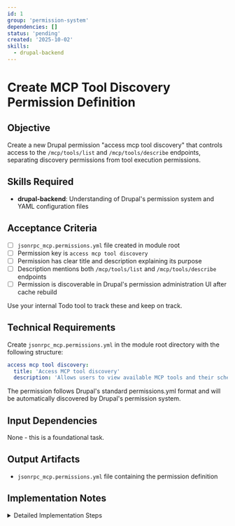 ```yaml
---
id: 1
group: 'permission-system'
dependencies: []
status: 'pending'
created: '2025-10-02'
skills:
  - drupal-backend
---
```


# Create MCP Tool Discovery Permission Definition

## Objective

Create a new Drupal permission "access mcp tool discovery" that controls access to the `/mcp/tools/list` and `/mcp/tools/describe` endpoints, separating discovery permissions from tool execution permissions.

## Skills Required

- **drupal-backend**: Understanding of Drupal's permission system and YAML configuration files

## Acceptance Criteria

- [ ] `jsonrpc_mcp.permissions.yml` file created in module root
- [ ] Permission key is `access mcp tool discovery`
- [ ] Permission has clear title and description explaining its purpose
- [ ] Description mentions both `/mcp/tools/list` and `/mcp/tools/describe` endpoints
- [ ] Permission is discoverable in Drupal's permission administration UI after cache rebuild

Use your internal Todo tool to track these and keep on track.

## Technical Requirements

Create `jsonrpc_mcp.permissions.yml` in the module root directory with the following structure:

```yaml
access mcp tool discovery:
  title: 'Access MCP tool discovery'
  description: 'Allows users to view available MCP tools and their schemas via /mcp/tools/list and /mcp/tools/describe endpoints.'
```

The permission follows Drupal's standard permissions.yml format and will be automatically discovered by Drupal's permission system.

## Input Dependencies

None - this is a foundational task.

## Output Artifacts

- `jsonrpc_mcp.permissions.yml` file containing the permission definition

## Implementation Notes

<details>
<summary>Detailed Implementation Steps</summary>

1. **Create the permissions file**:
   - File location: `/var/www/html/web/modules/contrib/jsonrpc_mcp/jsonrpc_mcp.permissions.yml`
   - Use the exact YAML structure provided in Technical Requirements

2. **Permission naming convention**:
   - Permission machine name uses spaces, not underscores: `access mcp tool discovery`
   - Title should be human-readable and action-oriented
   - Description should clearly explain what granting this permission allows

3. **Testing the permission**:
   - After creating the file, run `vendor/bin/drush cache:rebuild`
   - Navigate to `/admin/people/permissions` in Drupal UI to verify permission appears
   - Verify permission appears under "jsonrpc_mcp module" section

4. **Access control philosophy**:
   - This permission controls **discovery** only (seeing what tools exist)
   - Tool **execution** remains controlled by JSON-RPC method-level permissions
   - This separation allows admins to grant broad discovery while restricting execution

5. **Common pitfalls**:
   - Do not use underscores in the permission machine name (use spaces)
   - Ensure proper YAML indentation (2 spaces for nested keys)
   - Do not add trailing spaces or extra newlines
   </details>
